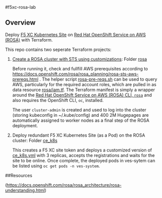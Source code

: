 #f5xc-rosa-lab

## Overview

Deploy [F5 XC Kubernetes Site](https://docs.cloud.f5.com/docs/how-to/site-management/create-k8s-site) 
on [Red Hat OpenShift Service on AWS (ROSA)](https://aws.amazon.com/rosa/) with Terraform. 

This repo contains two seperate Terraform projects:

1. [Create a ROSA cluster with STS using customizations](https://docs.openshift.com/rosa/rosa_install_access_delete_clusters/rosa-sts-creating-a-cluster-with-customizations.html): Folder [rosa](rosa)

    Before running it, check and fullfill AWS prerequisites according to https://docs.openshift.com/rosa/rosa_planning/rosa-sts-aws-prereqs.html .
    The helper script [rosa-pre-reqs.sh](rosa-pre-reqs.sh) can be used to query AWS, particularly for the required
    account roles, which are pulled in as data resource [rosa/iam.tf](rosa/iam.tf). The Terraform manifest is simply 
    a wrapper around the 
    [Red Hat OpenShift Service on AWS (ROSA) CLI, `rosa`](https://docs.openshift.com/rosa/rosa_install_access_delete_clusters/rosa_getting_started_iam/rosa-installing-rosa.html) and also requires the OpenShift CLI, `oc`, installed.

    The user `cluster-admin` is created and used to log into the cluster (storing kubeconfig in ~/.kube/config) and 
   400 2M Hugepages are automatically assigned to worker nodes as a final step of the ROSA deployment. 

2. Deploy redundant F5 XC Kubernetes Site (as a Pod) on the ROSA cluster: Folder [ce_k8s](ce_k8s)

    This creates a F5 XC site token and deploys a customized version of [ce_k8s.yml](https://gitlab.com/volterra.io/volterra-ce/-/blob/master/k8s/ce_k8s.yml) with 3 replicas, accepts the registrations and waits for the site to be online.
    Once complete, the deployed pods in ves-sytem can be listed using `oc get pods -n ves-system`.

##Resources

(https://docs.openshift.com/rosa/rosa_architecture/rosa-understanding.html)



